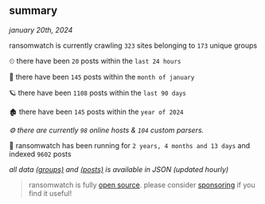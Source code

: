 
## summary
_january 20th, 2024_

ransomwatch is currently crawling `323` sites belonging to `173` unique groups

⏲ there have been `20` posts within the `last 24 hours`

🦈 there have been `145` posts within the `month of january`

🪐 there have been `1108` posts within the `last 90 days`

🏚 there have been `145` posts within the `year of 2024`

_⚙️ there are currently `98` online hosts & `104` custom parsers._

🦕 ransomwatch has been running for `2 years, 4 months and 13 days` and indexed `9602` posts

_all data  [(groups)](http://ransomwhat.telemetry.ltd/groups) and [(posts)](http://ransomwhat.telemetry.ltd/posts) is available in JSON (updated hourly)_

> ransomwatch is fully [open source](https://github.com/joshhighet/ransomwatch#ransomwatch--). please consider [sponsoring](https://github.com/sponsors/joshhighet) if you find it useful!
